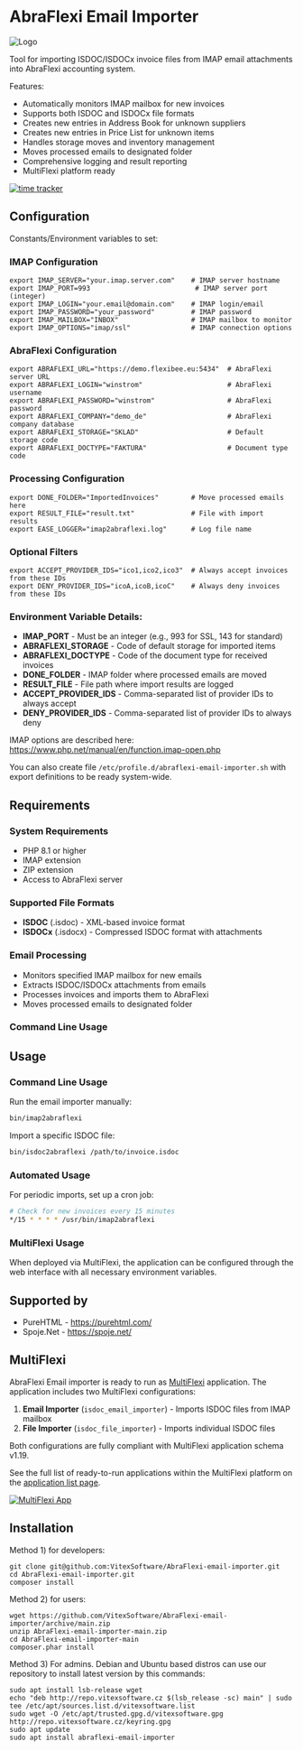 AbraFlexi Email Importer
=======================

![Logo](social-preview.svg?raw=true)

Tool for importing ISDOC/ISDOCx invoice files from IMAP email attachments into AbraFlexi accounting system.

Features:

 * Automatically monitors IMAP mailbox for new invoices
 * Supports both ISDOC and ISDOCx file formats
 * Creates new entries in Address Book for unknown suppliers
 * Creates new entries in Price List for unknown items
 * Handles storage moves and inventory management
 * Moves processed emails to designated folder
 * Comprehensive logging and result reporting
 * MultiFlexi platform ready

[![time tracker](https://wakatime.com/badge/github/VitexSoftware/AbraFlexi-email-importer.svg)](https://wakatime.com/badge/github/VitexSoftware/AbraFlexi-email-importer)

Configuration
-------------

Constants/Environment variables to set:

### IMAP Configuration
```shell
export IMAP_SERVER="your.imap.server.com"    # IMAP server hostname
export IMAP_PORT=993                          # IMAP server port (integer)
export IMAP_LOGIN="your.email@domain.com"    # IMAP login/email
export IMAP_PASSWORD="your_password"         # IMAP password
export IMAP_MAILBOX="INBOX"                  # IMAP mailbox to monitor
export IMAP_OPTIONS="imap/ssl"               # IMAP connection options
```

### AbraFlexi Configuration
```shell
export ABRAFLEXI_URL="https://demo.flexibee.eu:5434"  # AbraFlexi server URL
export ABRAFLEXI_LOGIN="winstrom"                     # AbraFlexi username
export ABRAFLEXI_PASSWORD="winstrom"                  # AbraFlexi password
export ABRAFLEXI_COMPANY="demo_de"                    # AbraFlexi company database
export ABRAFLEXI_STORAGE="SKLAD"                      # Default storage code
export ABRAFLEXI_DOCTYPE="FAKTURA"                    # Document type code
```

### Processing Configuration
```shell
export DONE_FOLDER="ImportedInvoices"        # Move processed emails here
export RESULT_FILE="result.txt"              # File with import results
export EASE_LOGGER="imap2abraflexi.log"      # Log file name
```

### Optional Filters
```shell
export ACCEPT_PROVIDER_IDS="ico1,ico2,ico3"  # Always accept invoices from these IDs
export DENY_PROVIDER_IDS="icoA,icoB,icoC"    # Always deny invoices from these IDs
```

### Environment Variable Details:
 * **IMAP_PORT** - Must be an integer (e.g., 993 for SSL, 143 for standard)
 * **ABRAFLEXI_STORAGE** - Code of default storage for imported items
 * **ABRAFLEXI_DOCTYPE** - Code of the document type for received invoices
 * **DONE_FOLDER** - IMAP folder where processed emails are moved
 * **RESULT_FILE** - File path where import results are logged
 * **ACCEPT_PROVIDER_IDS** - Comma-separated list of provider IDs to always accept
 * **DENY_PROVIDER_IDS** - Comma-separated list of provider IDs to always deny

IMAP options are described here: https://www.php.net/manual/en/function.imap-open.php

You can also create file `/etc/profile.d/abraflexi-email-importer.sh` with export
definitions to be ready system-wide.

Requirements
------------

### System Requirements
- PHP 8.1 or higher
- IMAP extension
- ZIP extension  
- Access to AbraFlexi server

### Supported File Formats
- **ISDOC** (.isdoc) - XML-based invoice format
- **ISDOCx** (.isdocx) - Compressed ISDOC format with attachments

### Email Processing
- Monitors specified IMAP mailbox for new emails
- Extracts ISDOC/ISDOCx attachments from emails
- Processes invoices and imports them to AbraFlexi
- Moves processed emails to designated folder


### Command Line Usage


Usage
-----

### Command Line Usage

Run the email importer manually:
```bash
bin/imap2abraflexi
```

Import a specific ISDOC file:
```bash
bin/isdoc2abraflexi /path/to/invoice.isdoc
```

### Automated Usage

For periodic imports, set up a cron job:
```bash
# Check for new invoices every 15 minutes
*/15 * * * * /usr/bin/imap2abraflexi
```

### MultiFlexi Usage

When deployed via MultiFlexi, the application can be configured through the web interface with all necessary environment variables.

Supported by
------------

 * PureHTML - https://purehtml.com/
 * Spoje.Net - https://spoje.net/

MultiFlexi
----------

AbraFlexi Email importer is ready to run as [MultiFlexi](https://multiflexi.eu) application.
The application includes two MultiFlexi configurations:

1. **Email Importer** (`isdoc_email_importer`) - Imports ISDOC files from IMAP mailbox
2. **File Importer** (`isdoc_file_importer`) - Imports individual ISDOC files

Both configurations are fully compliant with MultiFlexi application schema v1.19.

See the full list of ready-to-run applications within the MultiFlexi platform on the [application list page](https://www.multiflexi.eu/apps.php).

[![MultiFlexi App](https://github.com/VitexSoftware/MultiFlexi/blob/main/doc/multiflexi-app.svg)](https://www.multiflexi.eu/apps.php)

Installation
------------


Method 1) for developers:

```shell
git clone git@github.com:VitexSoftware/AbraFlexi-email-importer.git
cd AbraFlexi-email-importer.git
composer install
```

Method 2) for users:

```shell
wget https://github.com/VitexSoftware/AbraFlexi-email-importer/archive/main.zip
unzip AbraFlexi-email-importer-main.zip
cd AbraFlexi-email-importer-main
composer.phar install
```

Method 3) For admins. Debian and Ubuntu based distros can use our repository to 
install latest version by this commands:

```shell
sudo apt install lsb-release wget
echo "deb http://repo.vitexsoftware.cz $(lsb_release -sc) main" | sudo tee /etc/apt/sources.list.d/vitexsoftware.list
sudo wget -O /etc/apt/trusted.gpg.d/vitexsoftware.gpg http://repo.vitexsoftware.cz/keyring.gpg
sudo apt update
sudo apt install abraflexi-email-importer
```
